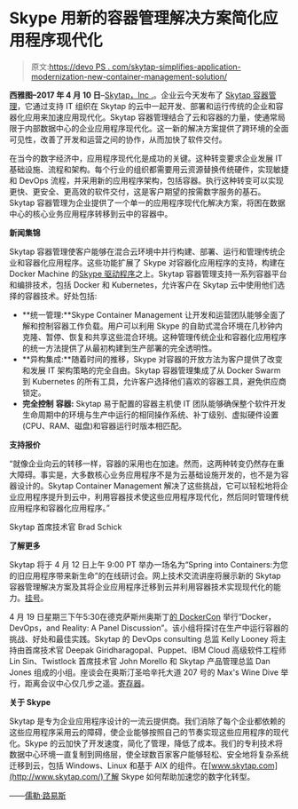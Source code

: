 # Skype 用新的容器管理解决方案简化应用程序现代化

> 原文:[https://devo PS . com/skytap-simplifies-application-modernization-new-container-management-solution/](https://devops.com/skytap-simplifies-application-modernization-new-container-management-solution/)

**西雅图–2017 年 4 月 10 日**–[Skytap，Inc .](https://www.skytap.com/)。企业云今天发布了 [Skytap 容器管理](http://www.skytap.com/containers)，它通过支持 IT 组织在 Skytap 的云中一起开发、部署和运行传统的企业和容器化应用来加速应用现代化。Skytap 容器管理结合了云和容器的力量，使通常局限于内部数据中心的企业应用程序现代化。这一新的解决方案提供了跨环境的全面可见性，改善了开发和运营之间的协作，从而加快了软件交付。

在当今的数字经济中，应用程序现代化是成功的关键。这种转变要求企业发展 IT 基础设施、流程和架构。每个行业的组织都需要用云资源替换传统硬件，实现敏捷和 DevOps 流程，并采用新的应用程序架构，包括容器。执行这种转变可以实现更快、更安全、更高效的软件交付，这是客户期望的按需数字服务的基石。Skytap 容器管理为企业提供了一个单一的应用程序现代化解决方案，将困在数据中心的核心业务应用程序转移到云中的容器中。

**新闻集锦**

Skytap 容器管理使客户能够在混合云环境中并行构建、部署、运行和管理传统企业和容器化应用程序。这些功能扩展了 Skype 对容器化应用程序的支持，构建在 Docker Machine 的[Skype 驱动程序](https://www.skytap.com/press-releases/skytap-advances-container-modernization-introduction-skytap-driver-docker-machine/)之上。Skytap 容器管理支持一系列容器平台和编排技术，包括 Docker 和 Kubernetes，允许客户在 Skytap 云中使用他们选择的容器技术。好处包括:

*   **统一管理:**Skype Container Management 让开发和运营团队能够全面了解和控制容器工作负载。用户可以利用 Skype 的自助式混合环境在几秒钟内克隆、暂停、恢复和共享这些混合环境。这种管理传统企业和容器化应用程序的统一方法提供了从最初构建到生产部署的完全透明性。
*   **异构集成:**随着时间的推移，Skype 对容器的开放方法为客户提供了改变和发展 IT 架构策略的完全自由。Skytap 容器管理集成了从 Docker Swarm 到 Kubernetes 的所有工具，允许客户选择他们喜欢的容器工具，避免供应商锁定。
*   **完全控制** **容器:** Skytap 易于配置的容器主机使 IT 团队能够确保整个软件开发生命周期中的环境与生产中运行的相同操作系统、补丁级别、虚拟硬件设置(CPU、RAM、磁盘)和容器运行时版本相匹配。

**支持报价**

“就像企业向云的转移一样，容器的采用也在加速。然而，这两种转变仍然存在重大障碍。事实是，大多数核心业务应用程序不是为云基础设施开发的，也不是为容器设计的。Skytap Container Management 解决了这些挑战，它可以轻松地将企业应用程序提升到云中，利用容器技术使这些应用程序现代化，然后同时管理传统应用程序和容器化应用程序。”

Skytap 首席技术官 Brad Schick

**了解更多**

Skytap 将于 4 月 12 日上午 9:00 PT 举办一场名为“Spring into Containers:为您的旧应用程序带来新生命”的在线研讨会。网上技术交流讲座将展示新的 Skytap 容器管理解决方案及其将企业应用程序迁移到云并利用容器技术实现现代化的能力。[挂号](http://research.skytap.com/spring-into-containers-webinar-q2.html)。

4 月 19 日星期三下午5:30在德克萨斯州奥斯丁[的 DockerCon](http://2017.dockercon.com/) 举行“Docker，DevOps，and Reality: A Panel Discussion”。该小组将探讨在生产中运行容器的挑战、好处和最佳实践。Skytap 的 DevOps consulting 总监 Kelly Looney 将主持由首席技术官 Deepak Giridharagopal、Puppet、IBM Cloud 高级软件工程师 Lin Sin、Twistlock 首席技术官 John Morello 和 Skytap 产品管理总监 Dan Jones 组成的小组。座谈会在奥斯汀圣哈辛托大道 207 号的 Max's Wine Dive 举行，距离会议中心仅几步之遥。[寄存器](http://research.skytap.com/dockercon-reception-2017.html)。

**关于 Skype**

Skytap 是专为企业应用程序设计的一流云提供商。我们消除了每个企业都依赖的这些应用程序采用云的障碍，使企业能够按照自己的节奏实现这些应用程序的现代化。Skype 的云加快了开发速度，简化了管理，降低了成本。我们的专利技术将数据中心环境一直复制到网络层，使全球数百家客户能够轻松、安全地将复杂系统迁移到云，包括 Windows、Linux 和基于 AIX 的组件。在[www.skytap.com](http://www.skytap.com/)了解 Skype 如何帮助加速您的数字化转型。

——[儒勒·路易斯](https://devops.com/author/jules/)